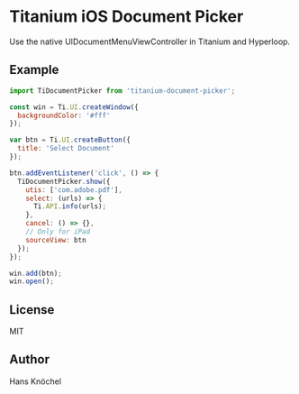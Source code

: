 # Titanium iOS Document Picker

Use the native UIDocumentMenuViewController in Titanium and Hyperloop.

## Example

```js
import TiDocumentPicker from 'titanium-document-picker';

const win = Ti.UI.createWindow({
  backgroundColor: '#fff'
});

var btn = Ti.UI.createButton({
  title: 'Select Document'
});

btn.addEventListener('click', () => {
  TiDocumentPicker.show({
    utis: ['com.adobe.pdf'],
    select: (urls) => {
      Ti.API.info(urls);
    },
    cancel: () => {},
    // Only for iPad
    sourceView: btn
  });
});

win.add(btn);
win.open();
```

## License

MIT

## Author

Hans Knöchel
